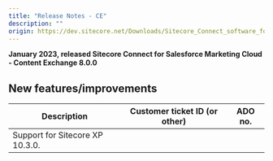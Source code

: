 ```yaml
---
title: "Release Notes - CE"
description: ""
origin: https://dev.sitecore.net/Downloads/Sitecore_Connect_software_for_Salesforce_Marketing_Cloud/1x/Sitecore_Connect_software_for_Salesforce_Marketing_Cloud_80/Release_Notes__CE
---
```


**January 2023, released Sitecore Connect for Salesforce Marketing Cloud - Content Exchange 8.0.0**

## New features/improvements

 | Description | Customer ticket ID (or other) | ADO no. |
 | --- | --- | --- |
 | Support for Sitecore XP 10.3.0. |  |  |